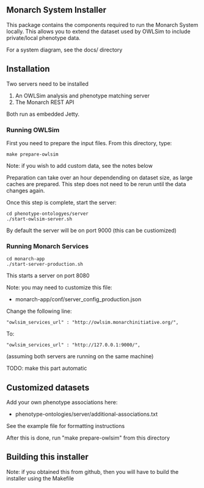 ## Monarch System Installer

This package contains the components required to run the Monarch
System locally. This allows you to extend the dataset used by OWLSim
to include private/local phenotype data.

For a system diagram, see the docs/ directory

## Installation

Two servers need to be installed

1. An OWLSim analysis and phenotype matching server
2. The Monarch REST API

Both run as embedded Jetty.

### Running OWLSim

First you need to prepare the input files. From this directory, type:

    make prepare-owlsim

Note: if you wish to add custom data, see the notes below

Preparation can take over an hour dependending on dataset size, as
large caches are prepared. This step does not need to be rerun until
the data changes again.

Once this step is complete, start the server:

    cd phenotype-ontologyes/server
    ./start-owlsim-server.sh

By default the server will be on port 9000 (this can be custiomized)

### Running Monarch Services

    cd monarch-app
    ./start-server-production.sh

This starts a server on port 8080

Note: you may need to customize this file:

 * monarch-app/conf/server_config_production.json 

Change the following line:

    "owlsim_services_url" : "http://owlsim.monarchinitiative.org/",

To:

    "owlsim_services_url" : "http://127.0.0.1:9000/",

(assuming both servers are running on the same machine)

TODO: make this part automatic

## Customized datasets

Add your own phenotype associations here:

 * phenotype-ontologies/server/additional-associations.txt 

See the example file for formatting instructions

After this is done, run "make prepare-owlsim" from this directory

## Building this installer

Note: if you obtained this from github, then you will have to build
the installer using the Makefile
